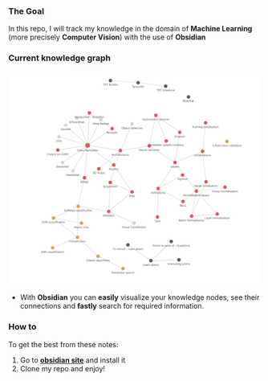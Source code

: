 ### The Goal
In this repo, I will track my knowledge in the domain of **Machine Learning** (more precisely **Computer Vision**) with the use of **Obsidian**

### Current knowledge graph
![My current ML knowledge graph](knowledge_graph.png)
* With **Obsidian** you can **easily** visualize your knowledge nodes, see their connections and **fastly** search for required information.

### How to
To get the best from these notes:
1. Go to **[obsidian site](https://obsidian.md/download)** and install it
2. Clone my repo and enjoy!

